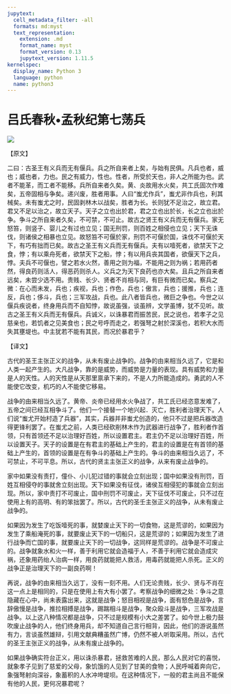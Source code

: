 ```yaml
---
jupytext:
  cell_metadata_filter: -all
  formats: md:myst
  text_representation:
    extension: .md
    format_name: myst
    format_version: 0.13
    jupytext_version: 1.11.5
kernelspec:
  display_name: Python 3
  language: python
  name: python3
---
```

# 吕氏春秋&#8226;孟秋纪第七荡兵

![](image/cover.jpg)

【原文】

二曰：古圣王有义兵而无有偃兵。兵之所自来者上矣，与始有民俱。凡兵也者，威也；威也者，力也。民之有威力，性也。性者，所受於天也，非人之所能为也。武者不能革，而工者不能移。兵所自来者久矣。黄、炎故用水火矣，共工氏固次作难矣，五帝固相与争矣。递兴废，胜者用事。人曰“蚩尤作兵”，蚩尤非作兵也，利其械矣。未有蚩尤之时，民固剥林木以战矣，胜者为长。长则犹不足治之，故立君。君又不足以治之，故立天子。天子之立也出於君，君之立也出於长，长之立也出於争。争斗之所自来者久矣，不可禁，不可止。故古之贤王有义兵而无有偃兵。家无怒笞，则竖子、婴儿之有过也立见；国无刑罚，则百姓之相侵也立见；天下无诛伐，则诸侯之相暴也立见。故怒笞不可偃於家，刑罚不可偃於国，诛伐不可偃於天下，有巧有拙而已矣。故古之圣王有义兵而无有偃兵。夫有以噎死者，欲禁天下之食，悖；有以乘舟死者，欲禁天下之船，悖；有以用兵丧其国者，欲偃天下之兵，悖。夫兵不可偃也，譬之若水火然，善用之则为福，不能用之则为祸；若用药者然，得良药则活人，得恶药则杀人。义兵之为天下良药也亦大矣。且兵之所自来者远矣，未尝少选不用。贵贱、长少、贤者不肖相与同，有巨有微而已矣。察兵之微：在心而未发，兵也；疾视，兵也；作色，兵也；傲言，兵也；援推，兵也；连反，兵也；侈斗，兵也；三军攻战，兵也。此八者皆兵也，微巨之争也。今世之以偃兵疾说者，终身用兵而不自知悖，故说虽强，谈虽辨，文学虽博，犹不见听。故古之圣王有义兵而无有偃兵。兵诚义，以诛暴君而振苦民，民之说也，若孝子之见慈亲也，若饥者之见美食也；民之号呼而走之，若强弩之射於深溪也，若积大水而失其壅堤也。中主犹若不能有其民，而况於暴君乎？

【译文】

古代的圣王主张正义的战争，从未有废止战争的。战争的由来相当久远了，它是和人类一起产生的。大凡战争，靠的是威势，而威势是力量的表现。具有威势和力量是人的天性。人的天性是从天那里禀承下来的，不是人力所能造成的。勇武的人不能使它改变，机巧的人不能使它移易。

战争的由来相当久远了。黄帝、炎帝已经用水火争战了，共工氏已经恣意发难了，五帝之间已经互相争斗了。他们一个接替一个地兴起．灭亡，胜利者治理天下。人们说“蚩尤开始村造了兵器”，其实，兵器并非蚩尤创造的，他只不过是把兵器改造得更锋利罢了。在蚩尤之前，人类已经砍削林木怍为武器进行战争了，胜利者作首领，只有首领还不足以治理好百姓，所以设置君主。君主仍不足以治理好百姓，所以设置天子。天子的设置是在有君主的基础上产生的，君主的设置是在有首领的基础上产生的，首领的设置是在有争斗的基础上产生的。争斗的由来相当久远了，不可禁止，不可平息。所以，古代的贤主主张正义的战争，从来有废止战争的。

家中如果没有责打，僮仆、小儿犯过错的事就会立刻出现；国中如果没有刑罚，百姓互相侵夺的事就舍立刻出现。天下如果没有征伐，诸侯互相侵犯的事就会立刻出现。所以，家中责打不可废止，国中刑罚不可废止，天下征伐不可废止，只不过在使用上有的高明、有的笨拙罢了。所以，古代的圣壬主张正义的战争，从未有废止战争的。

如果因为发生了吃饭噎死的事，就婪废止天下的一切食物，这是荒谬的，如果因为发生了乘船淹死的事，就要废止天下的一切船只，这是荒谬的；如果因为发生了进行战争而亡国的事，就要废止天下的一切战争，这同样是荒谬的。战争是不可废止的。战争就象水和火一样，善于利用它就会造福于人，不善于利用它就会造成灾祸，还象用药绐人治病一样，用良药就能把人救活，用毒药就能把人杀死。正义的战争正是治理天下的一副良药啊！

再说，战争的由来相当久远丁，没有一刻不用。人们无论贵贱，长少、贤与不肖在这一点上是相同的，只是在使用上有大有小罢了。考察战争的细微之处：争斗之意隐藏在心中，尚未表露出来，这就是战争；怒目相视是战争，面有怒色是战争，言辞傲慢是战争，推拉相搏是战争，踢踹相斗是战争，聚众殴斗是战争，三军攻战是战争。以上这八种情况都是战争，只不过是规模有小大之差罢了。如今世上极力鼓吹废止战争的人，他们终身用兵，却不知道自己言行相背，因此，他们的游说虽然有力，言谈虽然雄辩，引用文献典糟虽然广博，仍然不被人听取采用。所以，古代的圣王主张正义的战争，从未有废止战争的。

如果战争确实符台正义，用以诛杀暴君，拯救苦难的人民，那么人民对它的喜悦，就象孝子见到了慈爱的父母，象饥饿的人见到了甘美的食物；人民呼喊着奔向它，象强弩射向深谷，象蓄积的人水冲垮堤坝。在这种情况下，一般的君主尚且不能保有他的人民，更何况暴君呢？



